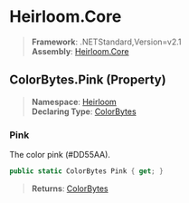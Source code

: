 # Heirloom.Core

> **Framework**: .NETStandard,Version=v2.1  
> **Assembly**: [Heirloom.Core][0]

## ColorBytes.Pink (Property)

> **Namespace**: [Heirloom][0]  
> **Declaring Type**: [ColorBytes][1]

### Pink

The color pink (#DD55AA).

```cs
public static ColorBytes Pink { get; }
```

> **Returns**: [ColorBytes][1]

[0]: ../../../Heirloom.Core.md
[1]: ../ColorBytes.md
